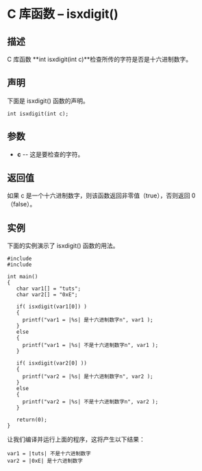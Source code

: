 # C 库函数 – isxdigit()


## 描述

C 库函数 **int isxdigit(int c)**检查所传的字符是否是十六进制数字。

## 声明

下面是 isxdigit() 函数的声明。

    int isxdigit(int c);

## 参数

* **c** \-- 这是要检查的字符。

## 返回值

如果 c 是一个十六进制数字，则该函数返回非零值（true），否则返回 0（false）。

## 实例

下面的实例演示了 isxdigit() 函数的用法。

    #include 
    #include 

    int main()
    {
       char var1[] = "tuts";
       char var2[] = "0xE";

       if( isxdigit(var1[0]) )
       {
         printf("var1 = |%s| 是十六进制数字n", var1 );
       }
       else
       {
         printf("var1 = |%s| 不是十六进制数字n", var1 );
       }

       if( isxdigit(var2[0] ))
       {
         printf("var2 = |%s| 是十六进制数字n", var2 );
       }
       else
       {
         printf("var2 = |%s| 不是十六进制数字n", var2 );
       }

       return(0);
    }

让我们编译并运行上面的程序，这将产生以下结果：

    var1 = |tuts| 不是十六进制数字
    var2 = |0xE| 是十六进制数字